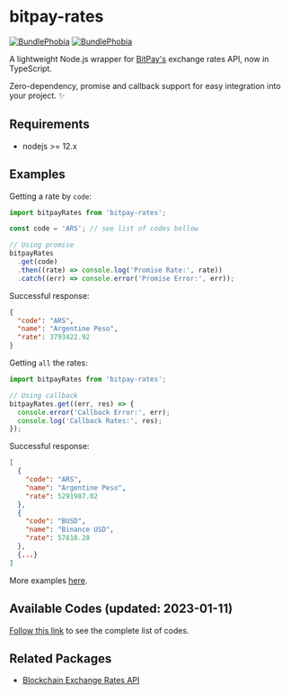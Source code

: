 # bitpay-rates

[![BundlePhobia](https://img.shields.io/bundlephobia/min/bitpay-rates.svg?style=flat-square)](https://bundlephobia.com/result?p=bitpay-rates)
[![BundlePhobia](https://img.shields.io/bundlephobia/minzip/bitpay-rates.svg?style=flat-square)](https://bundlephobia.com/result?p=bitpay-rates)

A lightweight Node.js wrapper for [BitPay's](https://bitpay.com/rates) exchange rates API, now in TypeScript.

Zero-dependency, promise and callback support for easy integration into your project. ✨

## Requirements

- nodejs >= 12.x

## Examples

Getting a rate by `code`:

```js
import bitpayRates from 'bitpay-rates';

const code = 'ARS'; // see list of codes bellow

// Using promise
bitpayRates
  .get(code)
  .then((rate) => console.log('Promise Rate:', rate))
  .catch((err) => console.error('Promise Error:', err));
```

Successful response:

```json
{
  "code": "ARS",
  "name": "Argentine Peso",
  "rate": 3793422.92
}
```

Getting `all` the rates:

```js
import bitpayRates from 'bitpay-rates';

// Using callback
bitpayRates.get((err, res) => {
  console.error('Callback Error:', err);
  console.log('Callback Rates:', res);
});
```

Successful response:

```json
[
  {
    "code": "ARS",
    "name": "Argentine Peso",
    "rate": 5291987.02
  },
  {
    "code": "BUSD",
    "name": "Binance USD",
    "rate": 57818.28
  },
  {...}
]
```

More examples [here](example/rates-example.js).

## Available Codes (updated: 2023-01-11)

[Follow this link](CODES.md) to see the complete list of codes.

## Related Packages

- [Blockchain Exchange Rates API](https://npmjs.com/blockchain-rates)
